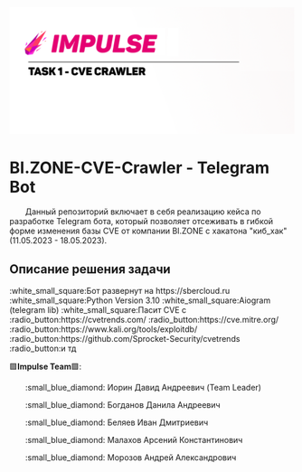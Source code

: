 <p align="center">
    <img src="assets/logo.png">
</p>

<h1 align="left">
BI.ZONE-CVE-Crawler - Telegram Bot
</h1>

<p align="left">&emsp;&emsp;Данный репозиторий включает в себя реализацию кейса по разработке Telegram бота, который позволяет отсеживать в гибкой форме изменения базы CVE от компании BI.ZONE с хакатона "киб_хак" (11.05.2023 - 18.05.2023).</p>

<h2 align="left">
    Описание решения задачи
</h2>
:white_small_square:Бот развернут на https://sbercloud.ru
:white_small_square:Python Version 3.10
:white_small_square:Aiogram (telegram lib)
:white_small_square:Пасит CVE с 
    :radio_button:https://cvetrends.com/
    :radio_button:https://cve.mitre.org/
    :radio_button:https://www.kali.org/tools/exploitdb/
    :radio_button:https://github.com/Sprocket-Security/cvetrends
    :radio_button:и тд




:purple_square:**Impulse Team**:purple_square::
<p align="justify">&emsp;&emsp;:small_blue_diamond: Иорин Давид Андреевич (Team Leader)</p>
<p align="justify">&emsp;&emsp;:small_blue_diamond: Богданов Данила Андреевич</p>
<p align="justify">&emsp;&emsp;:small_blue_diamond: Беляев Иван Дмитриевич</p>
<p align="justify">&emsp;&emsp;:small_blue_diamond: Малахов Арсений Константинович</p>
<p align="justify">&emsp;&emsp;:small_blue_diamond: Морозов Андрей Александрович</p>
